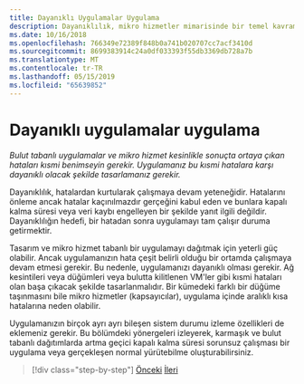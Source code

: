 ```yaml
---
title: Dayanıklı Uygulamalar Uygulama
description: Dayanıklılık, mikro hizmetler mimarisinde bir temel kavramlar hakkında bilgi edinin. Geçici hatalar meydana gelir çünkü düzgün bir şekilde işlemek nasıl bilmeniz gerekir.
ms.date: 10/16/2018
ms.openlocfilehash: 766349e72389f848b0a741b020707cc7acf3410d
ms.sourcegitcommit: 8699383914c24a0df033393f55db3369db728a7b
ms.translationtype: MT
ms.contentlocale: tr-TR
ms.lasthandoff: 05/15/2019
ms.locfileid: "65639852"
---
```

# <a name="implement-resilient-applications"></a>Dayanıklı uygulamalar uygulama

*Bulut tabanlı uygulamalar ve mikro hizmet kesinlikle sonuçta ortaya çıkan hataları kısmi benimseyin gerekir. Uygulamanız bu kısmi hatalara karşı dayanıklı olacak şekilde tasarlamanız gerekir.*

Dayanıklılık, hatalardan kurtularak çalışmaya devam yeteneğidir. Hatalarını önleme ancak hatalar kaçınılmazdır gerçeğini kabul eden ve bunlara kapalı kalma süresi veya veri kaybı engelleyen bir şekilde yanıt ilgili değildir. Dayanıklılığın hedefi, bir hatadan sonra uygulamayı tam çalışır duruma getirmektir.

Tasarım ve mikro hizmet tabanlı bir uygulamayı dağıtmak için yeterli güç olabilir. Ancak uygulamanızın hata çeşit belirli olduğu bir ortamda çalışmaya devam etmesi gerekir. Bu nedenle, uygulamanızı dayanıklı olması gerekir. Ağ kesintileri veya düğümleri veya bulutta kilitlenen VM'ler gibi kısmi hataları olan başa çıkacak şekilde tasarlanmalıdır. Bir kümedeki farklı bir düğüme taşınmasını bile mikro hizmetler (kapsayıcılar), uygulama içinde aralıklı kısa hatalarına neden olabilir.

Uygulamanızın birçok ayrı ayrı bileşen sistem durumu izleme özellikleri de eklemeniz gerekir. Bu bölümdeki yönergeleri izleyerek, karmaşık ve bulut tabanlı dağıtımlarda artma geçici kapalı kalma süresi sorunsuz çalışması bir uygulama veya gerçekleşen normal yürütebilme oluşturabilirsiniz.

>[!div class="step-by-step"]
>[Önceki](../microservice-ddd-cqrs-patterns/microservice-application-layer-implementation-web-api.md)
>[İleri](handle-partial-failure.md)
